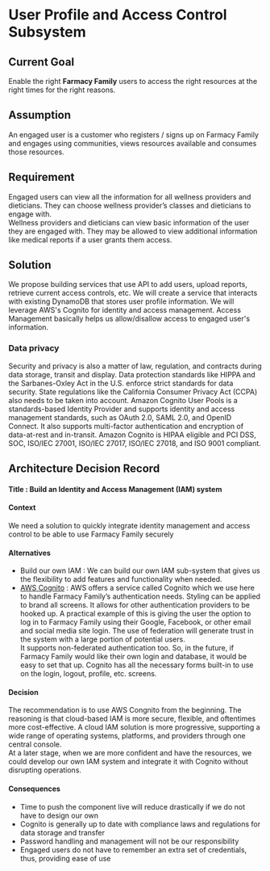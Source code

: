 <h1>User Profile and Access Control Subsystem</h1>

<h2>Current Goal</h2>
Enable the right <strong>Farmacy Family</strong> users to access the right resources at the right times for the right reasons.

<h2>Assumption</h2>
An engaged user is a customer who registers / signs up on Farmacy Family and engages using communities, views resources available and consumes those resources.

<h2>Requirement</h2>
Engaged users can view all the information for all wellness providers and dieticians. They can choose wellness provider’s classes and dieticians to engage with.<br />
Wellness providers and dieticians can view basic information of the user they are engaged with. They may be allowed to view additional information like medical reports if a user grants them access.

<h2>Solution</h2>
We propose building services that use API to add users, upload reports, retrieve current access controls, etc. We will create a service that interacts with existing DynamoDB that stores user profile information.
We will leverage AWS's Cognito for identity and access management. Access Management basically helps us allow/disallow access to engaged user's information.
 
<h3>Data privacy</h3>
Security and privacy is also a matter of law, regulation, and contracts during data storage, transit and display. Data protection standards like HIPPA and the Sarbanes-Oxley Act in the U.S. enforce strict standards for data security. State regulations like the California Consumer Privacy Act (CCPA) also needs to be taken into account.
Amazon Cognito User Pools is a standards-based Identity Provider and supports identity and access management standards, such as OAuth 2.0, SAML 2.0, and OpenID Connect.
It also supports multi-factor authentication and encryption of data-at-rest and in-transit. Amazon Cognito is HIPAA eligible and PCI DSS, SOC, ISO/IEC 27001, ISO/IEC 27017, ISO/IEC 27018, and ISO 9001 compliant.

## Architecture Decision Record 

#### Title : Build an Identity and Access Management (IAM) system 

#### Context 
We need a solution to quickly integrate identity management and access control to be able to use Farmacy Family securely

#### Alternatives 
- Build our own IAM : We can build our own IAM sub-system that gives us the flexibility to add features and functionality when needed.
- [AWS Cognito](https://aws.amazon.com/cognito/) : AWS offers a service called Cognito which we use here to handle Farmacy Family’s authentication needs. Styling can be applied to brand all screens. It allows for other authentication providers to be hooked up. A practical example of this is giving the user the option to log in to Farmacy Family using their Google, Facebook, or other email and social media site login. The use of federation will generate trust in the system with a large portion of potential users.<br />
It supports non-federated authentication too. So, in the future, if Farmacy Family would like their own login and database, it would be easy to set that up. Cognito has all the necessary forms built-in to use on the login, logout, profile, etc. screens.

#### Decision 
The recommendation is to use AWS Congnito from the beginning. The reasoning is that cloud-based IAM is more secure, flexible, and oftentimes more cost-effective. A cloud IAM solution is more progressive, supporting a wide range of operating systems, platforms, and providers through one central console.<br />
At a later stage, when we are more confident and have the resources, we could develop our own IAM system and integrate it with Cognito without disrupting operations. 

#### Consequences
- Time to push the component live will reduce drastically if we do not have to design our own
- Cognito is generally up to date with compliance laws and regulations for data storage and transfer
- Password handling and management will not be our responsibility
- Engaged users do not have to remember an extra set of credentials, thus, providing ease of use
